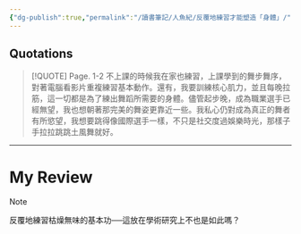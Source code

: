 ```yaml
---
{"dg-publish":true,"permalink":"/讀書筆記/人魚紀/反覆地練習才能塑造「身體」/","title":"反覆地練習才能塑造「身體」","tags":["📚日日讀寫做復健","reading_notes","literatures"],"noteIcon":"3","created":"2025-05-08T12:39:50.976+08:00","updated":"2025-05-10T22:00:22.000+08:00"}
---
```











## Quotations



> [!QUOTE] Page. 1-2 
>  不上課的時候我在家也練習，上課學到的舞步舞序，對著電腦看影片重複練習基本動作。還有，我要訓練核心肌力，並且每晚拉筋，這一切都是為了練出舞蹈所需要的身體。儘管起步晚，成為職業選手已經無望，我也想朝著那完美的舞姿更靠近一些。我私心仍對成為真正的舞者有所慾望，我想要跳得像國際選手一樣，不只是社交度過娛樂時光，那樣子手拉拉跳跳土風舞就好。


---

# My Review


> [!NOTE] 
> 反覆地練習枯燥無味的基本功──這放在學術研究上不也是如此嗎？



